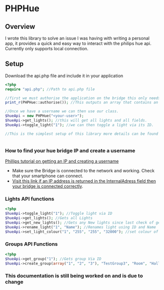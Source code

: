 # PHPHue
## Overview
I wrote this library to solve an issue I was having with writing a personal app, it provides a quick and easy way to interact with the philips hue api. Currently only supports local connection.
## Setup
Download the api.php file and include it in your application
```php
<?php
require "api.php"; //Path to api.php file

//first we must authorise the application on the bridge this only needs to be done once and then the username can be stored.
print_r(PHPHue::authorise()); //This outputs an array that contains an array of the username and an ip address if auto discovery is selected(See more options below).

//Once we have a username we can then use our class.
$hueApi = new PHPHue("<your-user>");
$hueApi->get_lights(); //this will get all lights and all fields.
$hueApi->toggle_light("1"); //we can then toggle a light via its ID.

//This is the simplest setup of this library more details can be found below.



```

### How to find your hue bridge IP and create a username
[Phillips tutorial on getting an IP and creating a username](http://www.developers.meethue.com/documentation/getting-started)
* Make sure the Bridge is connected to the network and working. Check that your smartphone can connect.
* [Visit this link if an IP address is returned in the InternalAdress field then your bridge is connected correctly](https://discovery.meethue.com).


### Lights API functions

```php
<?php
$hueApi->toggle_light("1"); //Toggle light via ID
$hueApi->get_lights(); //Gets all Lights
$hueApi->get_new_lights(); //Gets any New lights since last check of get_lights
$hueApi->rename_light("1", "Name"); //Renames light using ID and Name
$hueApi->set_light_colour("1", "255", "255", "32000"); //set colour of light using ID, saturation, brightness and hue [Find more info here](https://developers.meethue.com/develop/hue-api/lights-api/)

```

### Groups API Functions
```php
<?php
$hueApi->get_group("1"); //Gets group Via ID
$hueApi->create_group(array("1", "2", "3"), "TestGroup3", "Room", "Hallway"); //Creates group with an array of light ID's, a name for the group a group type and a location if group type is set to room.

```
### This documentation is still being worked on and is due to change
